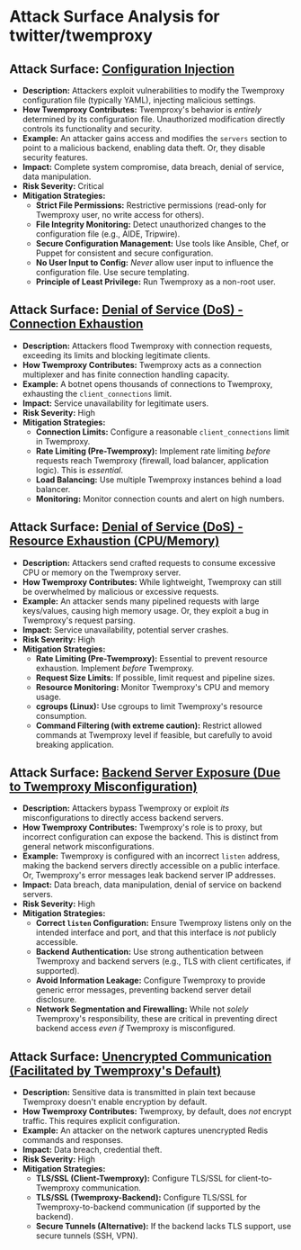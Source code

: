 # Attack Surface Analysis for twitter/twemproxy

## Attack Surface: [Configuration Injection](./attack_surfaces/configuration_injection.md)

*   **Description:**  Attackers exploit vulnerabilities to modify the Twemproxy configuration file (typically YAML), injecting malicious settings.
*   **How Twemproxy Contributes:** Twemproxy's behavior is *entirely* determined by its configuration file. Unauthorized modification directly controls its functionality and security.
*   **Example:** An attacker gains access and modifies the `servers` section to point to a malicious backend, enabling data theft. Or, they disable security features.
*   **Impact:**  Complete system compromise, data breach, denial of service, data manipulation.
*   **Risk Severity:** Critical
*   **Mitigation Strategies:**
    *   **Strict File Permissions:**  Restrictive permissions (read-only for Twemproxy user, no write access for others).
    *   **File Integrity Monitoring:**  Detect unauthorized changes to the configuration file (e.g., AIDE, Tripwire).
    *   **Secure Configuration Management:**  Use tools like Ansible, Chef, or Puppet for consistent and secure configuration.
    *   **No User Input to Config:**  *Never* allow user input to influence the configuration file. Use secure templating.
    *   **Principle of Least Privilege:** Run Twemproxy as a non-root user.

## Attack Surface: [Denial of Service (DoS) - Connection Exhaustion](./attack_surfaces/denial_of_service__dos__-_connection_exhaustion.md)

*   **Description:**  Attackers flood Twemproxy with connection requests, exceeding its limits and blocking legitimate clients.
*   **How Twemproxy Contributes:** Twemproxy acts as a connection multiplexer and has finite connection handling capacity.
*   **Example:**  A botnet opens thousands of connections to Twemproxy, exhausting the `client_connections` limit.
*   **Impact:**  Service unavailability for legitimate users.
*   **Risk Severity:** High
*   **Mitigation Strategies:**
    *   **Connection Limits:**  Configure a reasonable `client_connections` limit in Twemproxy.
    *   **Rate Limiting (Pre-Twemproxy):**  Implement rate limiting *before* requests reach Twemproxy (firewall, load balancer, application logic). This is *essential*.
    *   **Load Balancing:** Use multiple Twemproxy instances behind a load balancer.
    *   **Monitoring:** Monitor connection counts and alert on high numbers.

## Attack Surface: [Denial of Service (DoS) - Resource Exhaustion (CPU/Memory)](./attack_surfaces/denial_of_service__dos__-_resource_exhaustion__cpumemory_.md)

*   **Description:** Attackers send crafted requests to consume excessive CPU or memory on the Twemproxy server.
*   **How Twemproxy Contributes:** While lightweight, Twemproxy can still be overwhelmed by malicious or excessive requests.
*   **Example:**  An attacker sends many pipelined requests with large keys/values, causing high memory usage. Or, they exploit a bug in Twemproxy's request parsing.
*   **Impact:** Service unavailability, potential server crashes.
*   **Risk Severity:** High
*   **Mitigation Strategies:**
    *   **Rate Limiting (Pre-Twemproxy):**  Essential to prevent resource exhaustion. Implement *before* Twemproxy.
    *   **Request Size Limits:** If possible, limit request and pipeline sizes.
    *   **Resource Monitoring:**  Monitor Twemproxy's CPU and memory usage.
    *   **cgroups (Linux):**  Use cgroups to limit Twemproxy's resource consumption.
    * **Command Filtering (with extreme caution):** Restrict allowed commands at Twemproxy level if feasible, but carefully to avoid breaking application.

## Attack Surface: [Backend Server Exposure (Due to Twemproxy Misconfiguration)](./attack_surfaces/backend_server_exposure__due_to_twemproxy_misconfiguration_.md)

*   **Description:**  Attackers bypass Twemproxy or exploit *its* misconfigurations to directly access backend servers.
*   **How Twemproxy Contributes:** Twemproxy's role is to proxy, but incorrect configuration can expose the backend. This is distinct from general network misconfigurations.
*   **Example:**  Twemproxy is configured with an incorrect `listen` address, making the backend servers directly accessible on a public interface. Or, Twemproxy's error messages leak backend server IP addresses.
*   **Impact:**  Data breach, data manipulation, denial of service on backend servers.
*   **Risk Severity:** High
*   **Mitigation Strategies:**
    *   **Correct `listen` Configuration:** Ensure Twemproxy listens only on the intended interface and port, and that this interface is *not* publicly accessible.
    *   **Backend Authentication:** Use strong authentication between Twemproxy and backend servers (e.g., TLS with client certificates, if supported).
    *   **Avoid Information Leakage:** Configure Twemproxy to provide generic error messages, preventing backend server detail disclosure.
    *  **Network Segmentation and Firewalling:** While not *solely* Twemproxy's responsibility, these are critical in preventing direct backend access *even if* Twemproxy is misconfigured.

## Attack Surface: [Unencrypted Communication (Facilitated by Twemproxy's Default)](./attack_surfaces/unencrypted_communication__facilitated_by_twemproxy's_default_.md)

*   **Description:** Sensitive data is transmitted in plain text because Twemproxy doesn't enable encryption by default.
*   **How Twemproxy Contributes:** Twemproxy, by default, does *not* encrypt traffic. This requires explicit configuration.
*   **Example:** An attacker on the network captures unencrypted Redis commands and responses.
*   **Impact:** Data breach, credential theft.
*   **Risk Severity:** High
*   **Mitigation Strategies:**
    *   **TLS/SSL (Client-Twemproxy):** Configure TLS/SSL for client-to-Twemproxy communication.
    *   **TLS/SSL (Twemproxy-Backend):** Configure TLS/SSL for Twemproxy-to-backend communication (if supported by the backend).
    *   **Secure Tunnels (Alternative):** If the backend lacks TLS support, use secure tunnels (SSH, VPN).

